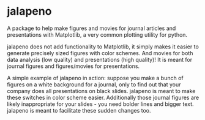 # jalapeno
A package to help make figures and movies for journal articles and presentations with Matplotlib, a very common plotting utility for python.

jalapeno does not add functionality to Matplotlib, it simply makes it easier to generate precisely sized figures with color schemes.
And movies for both data analysis (low quality) and presentations (high quality)!
It is meant for journal figures and figures/movies for presentations.

A simple example of jalapeno in action: suppose you make a bunch of figures on a white background for a journal, only to find out that your company does all presentations on black slides.
jalapeno is meant to make these switches in color scheme easier.
Additionally those journal figures are likely inappropriate for your slides - you need bolder lines and bigger text.
jalapeno is meant to facilitate these sudden changes too.
